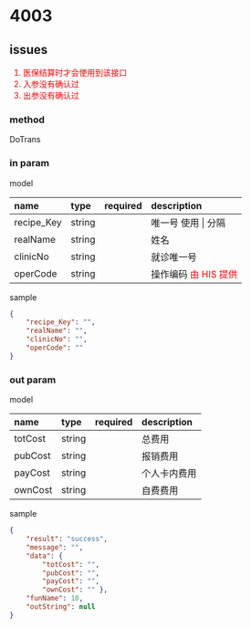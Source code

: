 # 4003

## issues

<span style="color:red">

1. 医保结算时才会使用到该接口
1. 入参没有确认过
1. 出参没有确认过

</span>

### method

DoTrans

### in param

model

|name|type|required|description|
|:-|:-|:-:|:-|
|recipe_Key|string||唯一号 使用 \| 分隔|
|realName|string||姓名|
|clinicNo|string||就诊唯一号|
|operCode|string||操作编码 <span style="color:red">由 HIS 提供</span>|

sample

```json
{
    "recipe_Key": "",
    "realName": "",
    "clinicNo": "",
    "operCode": ""
}
```

### out param

model

|name|type|required|description|
|:-|:-|:-:|:-|
|totCost|string||总费用|
|pubCost|string||报销费用|
|payCost|string||个人卡内费用|
|ownCost|string||自费费用|

sample

```json
{
    "result": "success",
    "message": "",
    "data": {
        "totCost": "",
        "pubCost": "",
        "payCost": "",
        "ownCost": "" },
    "funName": 10,
    "outString": null
}
```